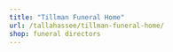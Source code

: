 ```yaml
---
title: "Tillman Funeral Home"
url: /tallahassee/tillman-funeral-home/
shop: funeral directors
---
```

